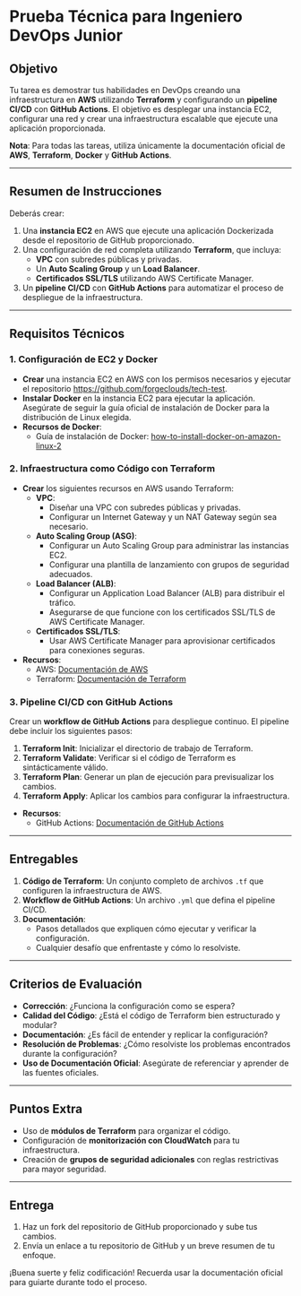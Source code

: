 # Prueba Técnica para Ingeniero DevOps Junior

## Objetivo

Tu tarea es demostrar tus habilidades en DevOps creando una infraestructura en **AWS** utilizando **Terraform** y configurando un **pipeline CI/CD** con **GitHub Actions**. El objetivo es desplegar una instancia EC2, configurar una red y crear una infraestructura escalable que ejecute una aplicación proporcionada.

**Nota**: Para todas las tareas, utiliza únicamente la documentación oficial de **AWS**, **Terraform**, **Docker** y **GitHub Actions**.

---

## Resumen de Instrucciones

Deberás crear:

1. Una **instancia EC2** en AWS que ejecute una aplicación Dockerizada desde el repositorio de GitHub proporcionado.
2. Una configuración de red completa utilizando **Terraform**, que incluya:
    - **VPC** con subredes públicas y privadas.
    - Un **Auto Scaling Group** y un **Load Balancer**.
    - **Certificados SSL/TLS** utilizando AWS Certificate Manager.
3. Un **pipeline CI/CD** con **GitHub Actions** para automatizar el proceso de despliegue de la infraestructura.

---

## Requisitos Técnicos

### 1. Configuración de EC2 y Docker

- **Crear** una instancia EC2 en AWS con los permisos necesarios y ejecutar el repositorio https://github.com/forgeclouds/tech-test.
- **Instalar Docker** en la instancia EC2 para ejecutar la aplicación. Asegúrate de seguir la guía oficial de instalación de Docker para la distribución de Linux elegida.
- **Recursos de Docker**:
    - Guía de instalación de Docker: [how-to-install-docker-on-amazon-linux-2](https://www.cyberciti.biz/faq/how-to-install-docker-on-amazon-linux-2/)

### 2. Infraestructura como Código con Terraform

- **Crear** los siguientes recursos en AWS usando Terraform:
    - **VPC**:
        - Diseñar una VPC con subredes públicas y privadas.
        - Configurar un Internet Gateway y un NAT Gateway según sea necesario.
    - **Auto Scaling Group (ASG)**:
        - Configurar un Auto Scaling Group para administrar las instancias EC2.
        - Configurar una plantilla de lanzamiento con grupos de seguridad adecuados.
    - **Load Balancer (ALB)**:
        - Configurar un Application Load Balancer (ALB) para distribuir el tráfico.
        - Asegurarse de que funcione con los certificados SSL/TLS de AWS Certificate Manager.
    - **Certificados SSL/TLS**:
        - Usar AWS Certificate Manager para aprovisionar certificados para conexiones seguras.
- **Recursos**:
    - AWS: [Documentación de AWS](https://docs.aws.amazon.com/)
    - Terraform: [Documentación de Terraform](https://registry.terraform.io/providers/hashicorp/aws/latest/docs)

### 3. Pipeline CI/CD con GitHub Actions

Crear un **workflow de GitHub Actions** para despliegue continuo. El pipeline debe incluir los siguientes pasos:

1. **Terraform Init**: Inicializar el directorio de trabajo de Terraform.
2. **Terraform Validate**: Verificar si el código de Terraform es sintácticamente válido.
3. **Terraform Plan**: Generar un plan de ejecución para previsualizar los cambios.
4. **Terraform Apply**: Aplicar los cambios para configurar la infraestructura.

- **Recursos**:
    - GitHub Actions: [Documentación de GitHub Actions](https://docs.github.com/en/actions)

---

## Entregables

1. **Código de Terraform**: Un conjunto completo de archivos `.tf` que configuren la infraestructura de AWS.
2. **Workflow de GitHub Actions**: Un archivo `.yml` que defina el pipeline CI/CD.
3. **Documentación**:
    - Pasos detallados que expliquen cómo ejecutar y verificar la configuración.
    - Cualquier desafío que enfrentaste y cómo lo resolviste.

---

## Criterios de Evaluación

- **Corrección**: ¿Funciona la configuración como se espera?
- **Calidad del Código**: ¿Está el código de Terraform bien estructurado y modular?
- **Documentación**: ¿Es fácil de entender y replicar la configuración?
- **Resolución de Problemas**: ¿Cómo resolviste los problemas encontrados durante la configuración?
- **Uso de Documentación Oficial**: Asegúrate de referenciar y aprender de las fuentes oficiales.

---

## Puntos Extra

- Uso de **módulos de Terraform** para organizar el código.
- Configuración de **monitorización con CloudWatch** para tu infraestructura.
- Creación de **grupos de seguridad adicionales** con reglas restrictivas para mayor seguridad.

---

## Entrega

1. Haz un fork del repositorio de GitHub proporcionado y sube tus cambios.
2. Envía un enlace a tu repositorio de GitHub y un breve resumen de tu enfoque.

¡Buena suerte y feliz codificación! Recuerda usar la documentación oficial para guiarte durante todo el proceso.
